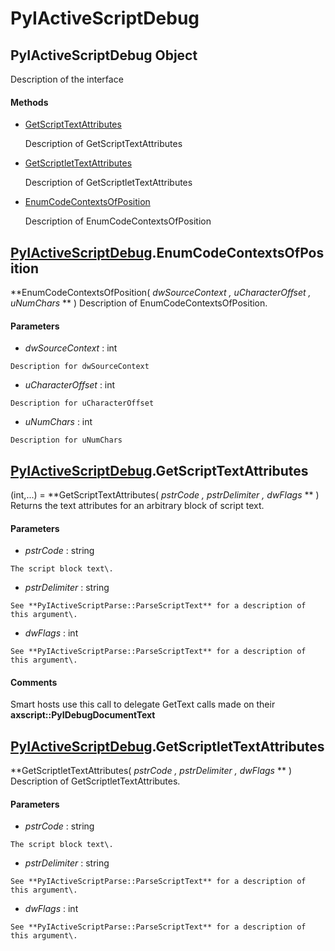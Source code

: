# PyIActiveScriptDebug

## PyIActiveScriptDebug Object

Description of the interface

#### Methods


  - [GetScriptTextAttributes](PyIActiveScriptDebug.md#pyiactivescriptdebuggetscripttextattributes)

    Description of GetScriptTextAttributes&nbsp;

  - [GetScriptletTextAttributes](PyIActiveScriptDebug.md#pyiactivescriptdebuggetscriptlettextattributes)

    Description of GetScriptletTextAttributes&nbsp;

  - [EnumCodeContextsOfPosition](PyIActiveScriptDebug.md#pyiactivescriptdebugenumcodecontextsofposition)

    Description of EnumCodeContextsOfPosition&nbsp;

## [PyIActiveScriptDebug](#pyiactivescriptdebug)\.EnumCodeContextsOfPosition

 **EnumCodeContextsOfPosition\( *dwSourceContext*  *, uCharacterOffset*  *, uNumChars* ** \)
Description of EnumCodeContextsOfPosition\.

#### Parameters


  -  *dwSourceContext* : int

    Description for dwSourceContext

  -  *uCharacterOffset* : int

    Description for uCharacterOffset

  -  *uNumChars* : int

    Description for uNumChars

## [PyIActiveScriptDebug](#pyiactivescriptdebug)\.GetScriptTextAttributes

\(int,\.\.\.\) \= **GetScriptTextAttributes\( *pstrCode*  *, pstrDelimiter*  *, dwFlags* ** \)
Returns the text attributes for an arbitrary block of script text\.

#### Parameters


  -  *pstrCode* : string

    The script block text\.

  -  *pstrDelimiter* : string

    See **PyIActiveScriptParse::ParseScriptText** for a description of this argument\.

  -  *dwFlags* : int

    See **PyIActiveScriptParse::ParseScriptText** for a description of this argument\.

#### Comments
Smart hosts use this call to delegate GetText calls made on their **axscript::PyIDebugDocumentText** 

## [PyIActiveScriptDebug](#pyiactivescriptdebug)\.GetScriptletTextAttributes

 **GetScriptletTextAttributes\( *pstrCode*  *, pstrDelimiter*  *, dwFlags* ** \)
Description of GetScriptletTextAttributes\.

#### Parameters


  -  *pstrCode* : string

    The script block text\.

  -  *pstrDelimiter* : string

    See **PyIActiveScriptParse::ParseScriptText** for a description of this argument\.

  -  *dwFlags* : int

    See **PyIActiveScriptParse::ParseScriptText** for a description of this argument\.